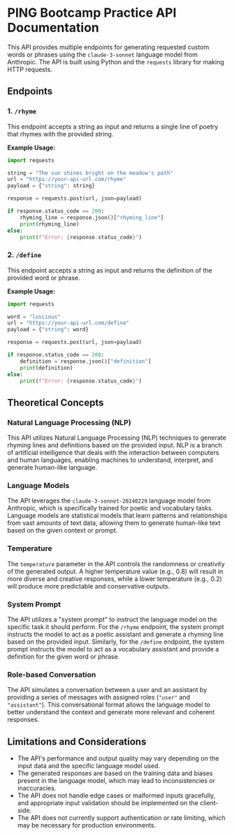 # PING Bootcamp Practice API Documentation

This API provides multiple endpoints for generating requested custom words or phrases using the `claude-3-sonnet` language model from Anthropic. The API is built using Python and the `requests` library for making HTTP requests.

## Endpoints

### 1. `/rhyme`

This endpoint accepts a string as input and returns a single line of poetry that rhymes with the provided string.

**Example Usage:**

```python
import requests

string = "The sun shines bright on the meadow's path"
url = "https://your-api-url.com/rhyme"
payload = {"string": string}

response = requests.post(url, json=payload)

if response.status_code == 200:
    rhyming_line = response.json()["rhyming_line"]
    print(rhyming_line)
else:
    print(f"Error: {response.status_code}")
```

### 2. `/define`

This endpoint accepts a string as input and returns the definition of the provided word or phrase.

**Example Usage:**

```python
import requests

word = "luscious"
url = "https://your-api-url.com/define"
payload = {"string": word}

response = requests.post(url, json=payload)

if response.status_code == 200:
    definition = response.json()["definition"]
    print(definition)
else:
    print(f"Error: {response.status_code}")
```

## Theoretical Concepts

### Natural Language Processing (NLP)

This API utilizes Natural Language Processing (NLP) techniques to generate rhyming lines and definitions based on the provided input. NLP is a branch of artificial intelligence that deals with the interaction between computers and human languages, enabling machines to understand, interpret, and generate human-like language.

### Language Models

The API leverages the `claude-3-sonnet-20240229` language model from Anthropic, which is specifically trained for poetic and vocabulary tasks. Language models are statistical models that learn patterns and relationships from vast amounts of text data, allowing them to generate human-like text based on the given context or prompt.

### Temperature

The `temperature` parameter in the API controls the randomness or creativity of the generated output. A higher temperature value (e.g., 0.8) will result in more diverse and creative responses, while a lower temperature (e.g., 0.2) will produce more predictable and conservative outputs.

### System Prompt

The API utilizes a "system prompt" to instruct the language model on the specific task it should perform. For the `/rhyme` endpoint, the system prompt instructs the model to act as a poetic assistant and generate a rhyming line based on the provided input. Similarly, for the `/define` endpoint, the system prompt instructs the model to act as a vocabulary assistant and provide a definition for the given word or phrase.

### Role-based Conversation

The API simulates a conversation between a user and an assistant by providing a series of messages with assigned roles (`"user"` and `"assistant"`). This conversational format allows the language model to better understand the context and generate more relevant and coherent responses.

## Limitations and Considerations

- The API's performance and output quality may vary depending on the input data and the specific language model used.
- The generated responses are based on the training data and biases present in the language model, which may lead to inconsistencies or inaccuracies.
- The API does not handle edge cases or malformed inputs gracefully, and appropriate input validation should be implemented on the client-side.
- The API does not currently support authentication or rate limiting, which may be necessary for production environments.
